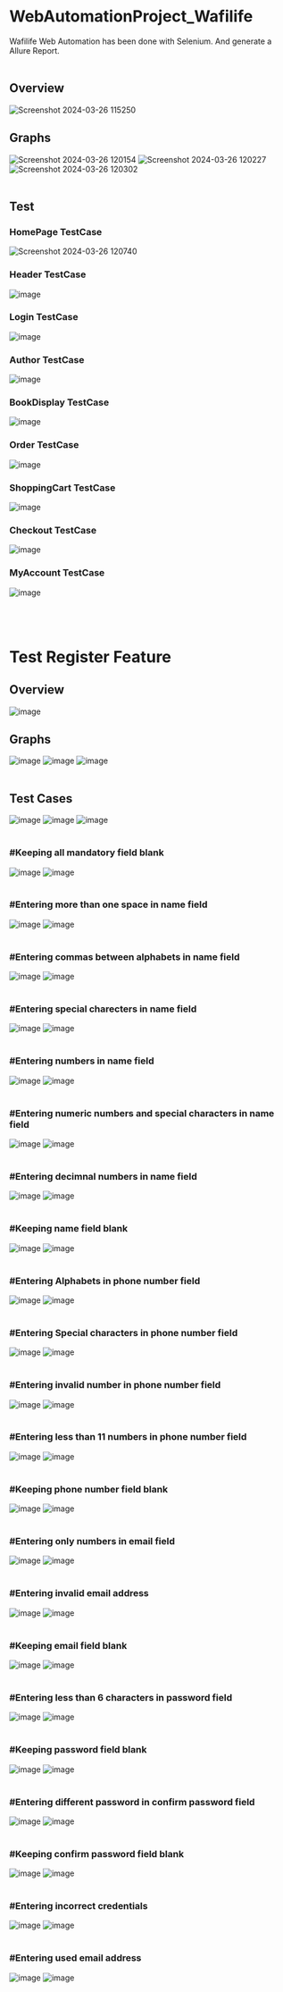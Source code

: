 # WebAutomationProject_Wafilife
 Wafilife Web Automation has been done with Selenium. And generate a Allure Report.
 <br /> <br />

## Overview
![Screenshot 2024-03-26 115250](https://github.com/sajidrahman700/WebAutomationProject_Wafilife/assets/127319733/207ef548-3c1f-48cd-aaff-491349e98e72)


## Graphs
![Screenshot 2024-03-26 120154](https://github.com/sajidrahman700/WebAutomationProject_Wafilife/assets/127319733/f5965733-1966-42fc-95b3-7e95703500f6)
![Screenshot 2024-03-26 120227](https://github.com/sajidrahman700/WebAutomationProject_Wafilife/assets/127319733/6e1bbcf2-8526-4920-959c-75699a50d0f4)
![Screenshot 2024-03-26 120302](https://github.com/sajidrahman700/WebAutomationProject_Wafilife/assets/127319733/fcb61a3f-f220-42dd-b0dd-fd36d7bc4445)
<br /><br />

## Test
### HomePage TestCase
![Screenshot 2024-03-26 120740](https://github.com/sajidrahman700/WebAutomationProject_Wafilife/assets/127319733/6c589e20-b282-4905-a851-fbcd936efef2)

### Header TestCase
![image](https://github.com/sajidrahman700/WebAutomationProject_Wafilife/assets/127319733/b01bd7f5-c1b6-4281-ad09-10995b6b7f86)

### Login TestCase
![image](https://github.com/sajidrahman700/WebAutomationProject_Wafilife/assets/127319733/127bb967-4c78-4267-8750-955c902d2fa6)

### Author TestCase
![image](https://github.com/sajidrahman700/WebAutomationProject_Wafilife/assets/127319733/768e3926-d524-4b2e-8f51-feda03459e69)

### BookDisplay TestCase
![image](https://github.com/sajidrahman700/WebAutomationProject_Wafilife/assets/127319733/b7770fa5-320d-4b5e-829a-86b760d9cffc)

### Order TestCase
![image](https://github.com/sajidrahman700/WebAutomationProject_Wafilife/assets/127319733/1bb80308-ccfd-408c-b016-9caadd45bc41)

### ShoppingCart TestCase
![image](https://github.com/sajidrahman700/WebAutomationProject_Wafilife/assets/127319733/e3e03a33-becf-47d8-84e5-0dce1c7eea78)

### Checkout TestCase
![image](https://github.com/sajidrahman700/WebAutomationProject_Wafilife/assets/127319733/4079f9bb-2992-49cf-9299-3c4317c18742)

### MyAccount TestCase
![image](https://github.com/sajidrahman700/WebAutomationProject_Wafilife/assets/127319733/72bc2638-74e3-449c-b66b-ad9922b047af)
<br /><br /><br /><br />


# Test Register Feature
## Overview
![image](https://github.com/sajidrahman700/WebAutomationProject_Wafilife/assets/127319733/88718e6f-a738-47f9-ae06-645337387abf)

## Graphs
![image](https://github.com/sajidrahman700/WebAutomationProject_Wafilife/assets/127319733/e63f3d17-8ce2-44fd-8625-e617d664abd3)
![image](https://github.com/sajidrahman700/WebAutomationProject_Wafilife/assets/127319733/806dc1d8-d627-4e86-8aca-78021255421c)
![image](https://github.com/sajidrahman700/WebAutomationProject_Wafilife/assets/127319733/479e11dc-2274-422e-8569-02e9871c78d2)
<br /><br />

## Test Cases

![image](https://github.com/sajidrahman700/WebAutomationProject_Wafilife/assets/127319733/5eb85af0-8304-4802-a75c-2e3a9ccd0acf)
![image](https://github.com/sajidrahman700/WebAutomationProject_Wafilife/assets/127319733/f34aec9d-b874-467a-8142-d220a887ef7c)
![image](https://github.com/sajidrahman700/WebAutomationProject_Wafilife/assets/127319733/5f9dd1db-287b-4c3f-bbf7-09eb0ed02f12)
<br /> <br />

### #Keeping all mandatory field blank
![image](https://github.com/sajidrahman700/WebAutomationProject_Wafilife/assets/127319733/17ea3530-3077-4972-b6a4-2ac2de442580)
![image](https://github.com/sajidrahman700/WebAutomationProject_Wafilife/assets/127319733/82262364-25d1-4126-845c-92155f012aae)
<br /> <br />
### #Entering more than one space in name field
![image](https://github.com/sajidrahman700/WebAutomationProject_Wafilife/assets/127319733/e2fafa85-02a8-4bcb-99a1-e2194b4ee46c)
![image](https://github.com/sajidrahman700/WebAutomationProject_Wafilife/assets/127319733/02265d8e-a09c-487a-8dab-43534ebc1a15)
<br /> <br />
### #Entering commas between alphabets in name field
![image](https://github.com/sajidrahman700/WebAutomationProject_Wafilife/assets/127319733/4d75dfee-097b-4018-b205-52f6e097428f)
![image](https://github.com/sajidrahman700/WebAutomationProject_Wafilife/assets/127319733/57daf2e0-c694-4862-9d62-1c4e99aead48)
<br /> <br />
### #Entering special charecters in name field
![image](https://github.com/sajidrahman700/WebAutomationProject_Wafilife/assets/127319733/767cf485-9167-4ff8-854a-7c9897152740)
![image](https://github.com/sajidrahman700/WebAutomationProject_Wafilife/assets/127319733/bdbadd4d-b85c-45eb-870b-ec7adb3815ad)
<br /> <br />
### #Entering numbers in name field
![image](https://github.com/sajidrahman700/WebAutomationProject_Wafilife/assets/127319733/8996a746-92a1-4d52-bc16-fe4dcf2b20a4)
![image](https://github.com/sajidrahman700/WebAutomationProject_Wafilife/assets/127319733/880debe1-80f0-44a8-a382-8b1961dd1f51)
<br /> <br />
### #Entering numeric numbers and special characters in name field
![image](https://github.com/sajidrahman700/WebAutomationProject_Wafilife/assets/127319733/5c7e1172-7231-4787-ae6f-9549e72ad3c6)
![image](https://github.com/sajidrahman700/WebAutomationProject_Wafilife/assets/127319733/9ee4fc96-c596-4fc5-9416-4159085464c3)
<br /> <br />
### #Entering decimnal numbers in name field
![image](https://github.com/sajidrahman700/WebAutomationProject_Wafilife/assets/127319733/2a2da66e-29c7-42a0-aadd-2b7d2076cc60)
![image](https://github.com/sajidrahman700/WebAutomationProject_Wafilife/assets/127319733/d3ba9161-e038-4538-8b85-f80db4583565)
<br /> <br />
### #Keeping name field blank
![image](https://github.com/sajidrahman700/WebAutomationProject_Wafilife/assets/127319733/5424e9b0-2b3c-49a5-b297-dde0d853d51a)
![image](https://github.com/sajidrahman700/WebAutomationProject_Wafilife/assets/127319733/6f62c638-2e3e-47fa-a3bc-4dd936442e6b)
<br /> <br />
### #Entering Alphabets in phone number field
![image](https://github.com/sajidrahman700/WebAutomationProject_Wafilife/assets/127319733/e13a7294-2280-4366-876c-afa3e2147dfc)
![image](https://github.com/sajidrahman700/WebAutomationProject_Wafilife/assets/127319733/573203e3-b48b-47ce-9905-19a19a893783)
<br /> <br />
### #Entering Special characters in phone number field
![image](https://github.com/sajidrahman700/WebAutomationProject_Wafilife/assets/127319733/b3a58d80-83bc-440f-9720-5b811ee2c9a9)
![image](https://github.com/sajidrahman700/WebAutomationProject_Wafilife/assets/127319733/e02a2f67-1f1c-4fbf-aff1-a72b475fd828)
<br /> <br />
### #Entering invalid number in phone number field
![image](https://github.com/sajidrahman700/WebAutomationProject_Wafilife/assets/127319733/11889713-accc-497d-b752-265826b7a6c4)
![image](https://github.com/sajidrahman700/WebAutomationProject_Wafilife/assets/127319733/a1ca7d36-61d5-4ea1-99e3-7b84f5e3b6b8)
<br /> <br />
### #Entering less than 11 numbers in phone number field
![image](https://github.com/sajidrahman700/WebAutomationProject_Wafilife/assets/127319733/95aa85aa-8c4e-49b3-baf3-bfa4e22fbbf8)
![image](https://github.com/sajidrahman700/WebAutomationProject_Wafilife/assets/127319733/28848678-6b1a-49f7-aacc-89ebef0aa530)
<br /> <br />
### #Keeping phone number field blank
![image](https://github.com/sajidrahman700/WebAutomationProject_Wafilife/assets/127319733/c106b09e-9018-4a47-bf3f-2ccfefb5f795)
![image](https://github.com/sajidrahman700/WebAutomationProject_Wafilife/assets/127319733/6510cbe2-80b3-4d38-bbac-38c0f65d00f7)
<br /> <br />
### #Entering only numbers in email field
![image](https://github.com/sajidrahman700/WebAutomationProject_Wafilife/assets/127319733/be0a2167-f2c3-4883-aec8-4aaf2ec348b2)
![image](https://github.com/sajidrahman700/WebAutomationProject_Wafilife/assets/127319733/440e5014-83eb-4e78-9fcb-1a30a421e6d8)
<br /> <br />
### #Entering invalid email address
![image](https://github.com/sajidrahman700/WebAutomationProject_Wafilife/assets/127319733/b28cbbab-f8a7-4ab5-824b-a24446021c68)
![image](https://github.com/sajidrahman700/WebAutomationProject_Wafilife/assets/127319733/00e0b4df-e7ec-4169-b71d-17b7903739e8)
<br /> <br />
### #Keeping email field blank
![image](https://github.com/sajidrahman700/WebAutomationProject_Wafilife/assets/127319733/139774ba-e9ca-461f-97d9-b1e2d0e2d77a)
![image](https://github.com/sajidrahman700/WebAutomationProject_Wafilife/assets/127319733/e85946a6-fb9d-44ca-abdd-df652a519115)
<br /> <br />
### #Entering less than 6 characters in password field
![image](https://github.com/sajidrahman700/WebAutomationProject_Wafilife/assets/127319733/527bd543-fead-47b0-b48f-2735b7f8e63c)
![image](https://github.com/sajidrahman700/WebAutomationProject_Wafilife/assets/127319733/f3fdeb27-f48d-40cb-9de1-316493cbb85d)
<br /> <br />
### #Keeping password field blank
![image](https://github.com/sajidrahman700/WebAutomationProject_Wafilife/assets/127319733/5bc9853c-932f-47a0-bbe6-bacbfe0a95ab)
![image](https://github.com/sajidrahman700/WebAutomationProject_Wafilife/assets/127319733/c7b7009d-9097-44ee-8afe-7545f2b285f9)
<br /> <br />
### #Entering different password in confirm password field
![image](https://github.com/sajidrahman700/WebAutomationProject_Wafilife/assets/127319733/03dfcce2-bef5-41fa-916c-f0f5547e42c0)
![image](https://github.com/sajidrahman700/WebAutomationProject_Wafilife/assets/127319733/5be215ee-d97f-4b81-8d10-62c5c2f929f8)
<br /> <br />
### #Keeping confirm password field blank
![image](https://github.com/sajidrahman700/WebAutomationProject_Wafilife/assets/127319733/7252b94c-5f18-40da-8526-3b49dcd71894)
![image](https://github.com/sajidrahman700/WebAutomationProject_Wafilife/assets/127319733/61ee1519-5e95-4f0c-9faf-f738abd46436)
<br /> <br />
### #Entering incorrect credentials
![image](https://github.com/sajidrahman700/WebAutomationProject_Wafilife/assets/127319733/30204373-1c7a-454d-afbe-6e22dd5a5569)
![image](https://github.com/sajidrahman700/WebAutomationProject_Wafilife/assets/127319733/f00c0f04-4549-40f3-b8fa-46171c40a0d3)
<br /> <br />
### #Entering used email address
![image](https://github.com/sajidrahman700/WebAutomationProject_Wafilife/assets/127319733/be779158-13ab-4198-a2a6-d71beb150450)
![image](https://github.com/sajidrahman700/WebAutomationProject_Wafilife/assets/127319733/7d8c9ec2-a1c9-452e-ba5d-0de6f6d01a2c)













































